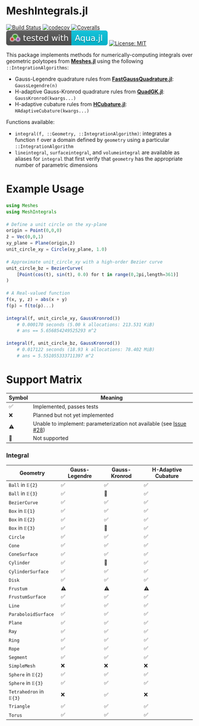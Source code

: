 # MeshIntegrals.jl

[![Build Status](https://github.com/mikeingold/MeshIntegrals.jl/actions/workflows/CI.yml/badge.svg?branch=main)](https://github.com/mikeingold/MeshIntegrals.jl/actions/workflows/CI.yml?query=branch%3Amain)
[![codecov](https://codecov.io/gh/mikeingold/MeshIntegrals.jl/graph/badge.svg)](https://codecov.io/gh/mikeingold/MeshIntegrals.jl)
[![Coveralls](https://coveralls.io/repos/github/mikeingold/MeshIntegrals.jl/badge.svg?branch=main)](https://coveralls.io/github/mikeingold/MeshIntegrals.jl?branch=main)
[![Aqua QA](https://raw.githubusercontent.com/JuliaTesting/Aqua.jl/master/badge.svg)](https://github.com/JuliaTesting/Aqua.jl)
[![License: MIT](https://img.shields.io/badge/License-MIT-success.svg)](https://opensource.org/licenses/MIT)

This package implements methods for numerically-computing integrals over geometric polytopes
from [**Meshes.jl**](https://github.com/JuliaGeometry/Meshes.jl) using the following `::IntegrationAlgorithms`:
- Gauss-Legendre quadrature rules from [**FastGaussQuadrature.jl**](https://github.com/JuliaApproximation/FastGaussQuadrature.jl): `GaussLegendre(n)`
- H-adaptive Gauss-Kronrod quadrature rules from [**QuadGK.jl**](https://github.com/JuliaMath/QuadGK.jl): `GaussKronrod(kwargs...)`
- H-adaptive cubature rules from [**HCubature.jl**](https://github.com/JuliaMath/HCubature.jl): `HAdaptiveCubature(kwargs...)`

Functions available:
- `integral(f, ::Geometry, ::IntegrationAlgorithm)`: integrates a function `f` over a domain defined by `geometry` using a particular `::IntegrationAlgorithm`
- `lineintegral`, `surfaceintegral`, and `volumeintegral` are available as aliases for `integral` that first verify that `geometry` has the appropriate number of parametric dimensions

# Example Usage

```julia
using Meshes
using MeshIntegrals

# Define a unit circle on the xy-plane
origin = Point(0,0,0)
ẑ = Vec(0,0,1)
xy_plane = Plane(origin,ẑ)
unit_circle_xy = Circle(xy_plane, 1.0)

# Approximate unit_circle_xy with a high-order Bezier curve
unit_circle_bz = BezierCurve(
    [Point(cos(t), sin(t), 0.0) for t in range(0,2pi,length=361)]
)

# A Real-valued function
f(x, y, z) = abs(x + y)
f(p) = f(to(p)...)

integral(f, unit_circle_xy, GaussKronrod())
    # 0.000170 seconds (5.00 k allocations: 213.531 KiB)
    # ans == 5.656854249525293 m^2

integral(f, unit_circle_bz, GaussKronrod())
    # 0.017122 seconds (18.93 k allocations: 78.402 MiB)
    # ans = 5.551055333711397 m^2
```

# Support Matrix

| Symbol | Meaning |
|--------|---------|
| :white_check_mark: | Implemented, passes tests |
| :x: | Planned but not yet implemented |
| :warning: | Unable to implement: parameterization not available (see [Issue #28](https://github.com/mikeingold/MeshIntegrals.jl/issues/28)) |
| :stop_sign: | Not supported |

### Integral
| Geometry | Gauss-Legendre | Gauss-Kronrod | H-Adaptive Cubature |
|----------|----------------|---------------|---------------------|
| `Ball` in `𝔼{2}` | :white_check_mark: | :white_check_mark: | :white_check_mark: |
| `Ball` in `𝔼{3}` | :white_check_mark: | :stop_sign: | :white_check_mark: |
| `BezierCurve` | :white_check_mark: | :white_check_mark: | :white_check_mark: |
| `Box` in `𝔼{1}` | :white_check_mark: | :white_check_mark: | :white_check_mark: |
| `Box` in `𝔼{2}` | :white_check_mark: | :white_check_mark: | :white_check_mark: |
| `Box` in `𝔼{3}` | :white_check_mark: | :stop_sign: | :white_check_mark: |
| `Circle` | :white_check_mark: | :white_check_mark: | :white_check_mark: |
| `Cone` | :white_check_mark: | :white_check_mark: | :white_check_mark: |
| `ConeSurface` | :white_check_mark: | :white_check_mark: | :white_check_mark: |
| `Cylinder` | :white_check_mark: | :stop_sign: | :white_check_mark: |
| `CylinderSurface` | :white_check_mark: | :white_check_mark: | :white_check_mark: |
| `Disk` | :white_check_mark: | :white_check_mark: | :white_check_mark: |
| `Frustum` | :warning: | :warning: | :warning: |
| `FrustumSurface` | :white_check_mark: | :white_check_mark: | :white_check_mark: |
| `Line` | :white_check_mark: | :white_check_mark: | :white_check_mark: |
| `ParaboloidSurface` | :white_check_mark: | :white_check_mark: | :white_check_mark: |
| `Plane` | :white_check_mark: | :white_check_mark: | :white_check_mark: |
| `Ray` | :white_check_mark: | :white_check_mark: | :white_check_mark: |
| `Ring` | :white_check_mark: | :white_check_mark: | :white_check_mark: |
| `Rope` | :white_check_mark: | :white_check_mark: | :white_check_mark: |
| `Segment` | :white_check_mark: | :white_check_mark: | :white_check_mark: |
| `SimpleMesh` | :x: | :x: | :x: |
| `Sphere` in `𝔼{2}` | :white_check_mark: | :white_check_mark: | :white_check_mark: |
| `Sphere` in `𝔼{3}` | :white_check_mark: | :white_check_mark: | :white_check_mark: |
| `Tetrahedron` in `𝔼{3}` | :x: | :white_check_mark: | :x: |
| `Triangle` | :white_check_mark: | :white_check_mark: | :white_check_mark: |
| `Torus` | :white_check_mark: | :white_check_mark: | :white_check_mark: |
